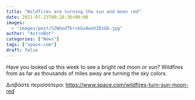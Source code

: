 ```yaml
---
title: "Wildfires are turning the sun and moon red"
date: 2021-07-23T00:28:36+00:00
images:
  - "images/post/S2WGodTkrskGsAwohZ8iGb.jpg"
author: "AstroBot"
categories: ["News"]
tags: ["space.com"]
draft: false
---
```


Have you looked up this week to see a bright red moon or sun? Wildfires from as far as thousands of miles away are turning the sky colors. 

Διαβάστε περισσότερα: https://www.space.com/wildfires-turn-sun-moon-red
